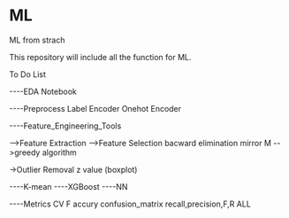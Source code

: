 # ML
ML from strach

This repository will include all the function for ML. 

To Do List

----EDA Notebook 



----Preprocess
  Label Encoder
  Onehot Encoder
  

----Feature_Engineering_Tools
  
  -->Feature Extraction
  -->Feature Selection
      bacward elimination mirror M
      -->greedy algorithm
   
      
      
      
  ->Outlier Removal
    z value (boxplot)
    
   
  
----K-mean
----XGBoost
----NN

----Metrics
    CV F
    accury
    confusion_matrix
    recall,precision,F,R
    ALL




